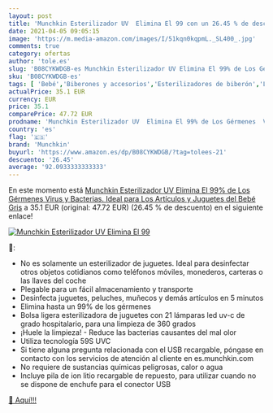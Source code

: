 ```yaml
---
layout: post
title: 'Munchkin Esterilizador UV  Elimina El 99 con un 26.45 % de descuento'
date: 2021-04-05 09:05:15
image: 'https://m.media-amazon.com/images/I/51kqn0kqpmL._SL400_.jpg'
comments: true
category: ofertas
author: 'tole.es'
slug: 'B08CYKWDGB-es Munchkin Esterilizador UV Elimina El 99% de Los Gérmenes...'
sku: 'B08CYKWDGB-es'
tags: [ 'Bebé','Biberones y accesorios','Esterilizadores de biberón','Lactancia y alimentación','bebé','munchkin', ]
actualPrice: 35.1 EUR
currency: EUR
price: 35.1
comparePrice: 47.72 EUR
prodname: 'Munchkin Esterilizador UV  Elimina El 99% de Los Gérmenes  Virus y Bacterias. Ideal para Los Artículos y Juguetes del Bebé  Gris'
country: 'es'
flag: '🇪🇸'
brand: 'Munchkin'
buyurl: 'https://www.amazon.es/dp/B08CYKWDGB/?tag=tolees-21'
descuento: '26.45'
average: '92.0933333333333'
---
```


En este momento está [Munchkin Esterilizador UV  Elimina El 99% de Los Gérmenes  Virus y Bacterias. Ideal para Los Artículos y Juguetes del Bebé  Gris](https://www.amazon.es/dp/B08CYKWDGB/?tag=tolees-21) a 35.1 EUR (original: 47.72 EUR) (26.45 %  de descuento) en el siguiente enlace!

[![Munchkin Esterilizador UV  Elimina El 99](https://m.media-amazon.com/images/I/51kqn0kqpmL._SL400_.jpg)](https://www.amazon.es/dp/B08CYKWDGB/?tag=tolees-21)

🔎:

- No es solamente un esterilizador de juguetes. Ideal para desinfectar otros objetos cotidianos como teléfonos móviles, monederos, carteras o las llaves del coche
- Plegable para un fácil almacenamiento y transporte
- Desinfecta juguetes, peluches, muñecos y demás artículos en 5 minutos
- Elimina hasta un 99% de los gérmenes
- Bolsa ligera esterilizadora de juguetes con 21 lámparas led uv-c de grado hospitalario, para una limpieza de 360 grados
- ¡Huele la limpieza! - Reduce las bacterias causantes del mal olor
- Utiliza tecnología 59S UVC
- Si tiene alguna pregunta relacionada con el USB recargable, póngase en contacto con los servicios de atención al cliente en es.munchkin.com
- No requiere de sustancias químicas peligrosas, calor o agua
- Incluye pila de ion litio recargable de repuesto, para utilizar cuando no se dispone de enchufe para el conector USB

[🛒 Aquí!!!](https://www.amazon.es/dp/B08CYKWDGB/?tag=tolees-21)
